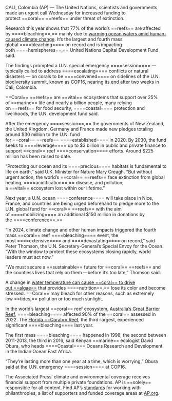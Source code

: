 CALI, Colombia (AP) — The United Nations, scientists and governments made an urgent call Wednesday for increased funding to protect ==coral== ==reefs== under threat of extinction.

Research this year shows that 77% of the world’s ==reefs== are affected by ====bleaching==,== mainly due to [warming ocean waters amid human-caused climate change](https://apnews.com/article/coral-texas-flower-garden-banks-bleaching-climate-change-4f779ea8889becd67e0810b395e02eb4). It’s the largest and fourth mass global ====bleaching==== on record and is impacting both ====hemispheres==,== United Nations Capital Development Fund said.

The findings prompted a U.N. special emergency ====session==== — typically called to address ====escalating==== conflicts or natural disasters — on corals to be ====convened==== on sidelines of the U.N. biodiversity summit, known as COP16, nearing its end after two weeks in Cali, Colombia.

==Coral== ==reefs== are ==vital== ecosystems that support over 25% of ==marine== life and nearly a billion people, many relying on ==reefs== for food security, ====coastal==== protection and livelihoods, the U.N. development fund said.

After the emergency ====session==,== the governments of New Zealand, the United Kingdom, Germany and France made new pledges totaling around $30 million to the U.N. fund for ==coral== ==reefs== ====established==== in 2020. By 2030, the fund seeks to ====leverage==== up to $3 billion in public and private finance to support ==coral== reef ====conservation==== efforts. Around $225 million has been raised to date.

“Protecting our ocean and its ====precious==== habitats is fundamental to life on earth,” said U.K. Minister for Nature Mary Creagh. “But without urgent action, the world’s ==coral== ==reefs== face extinction from global heating, ====acidification==,== disease, and pollution; a ==vital== ecosystem lost within our lifetime.”

Next year, a U.N. ocean ====conference==== will take place in Nice, France, and countries are being urged beforehand to pledge more to the U.N. global fund for ==coral== ==reefs== with the aim of ====mobilizing==== an additional $150 million in donations by the ====conference==.==

“In 2024, climate change and other human impacts triggered the fourth mass ==coral== reef ====bleaching==== event, the most ====extensive==== and ====devastating==== on record,” said Peter Thomson, the U.N. Secretary-General’s Special Envoy for the Ocean. “With the window to protect these ecosystems closing rapidly, world leaders must act now.”

“We must secure a ==sustainable== future for ==coral== ==reefs== and the countless lives that rely on them —before it’s too late,” Thomson said.

A change in [water temperature can cause ==coral== to drive out ==algae==](https://oceanservice.noaa.gov/facts/coral_bleach.html) that provides ====nutrition==,== lose its color and become stressed. ==Coral== may bleach for other reasons, such as extremely low ==tides,== pollution or too much sunlight.

In the world’s largest ==coral== reef ecosystem, [Australia’s Great Barrier Reef](https://apnews.com/article/climate-science-australia-united-nations-corals-0bbcbcf4eaed841a5a72b4d4f3d40587), ====bleaching==== affected 90% of the ==coral== assessed in 2022. The [Florida ==Coral== Reef](https://apnews.com/article/florida-keys-coral-bleaching-caribbean-45e03ca1a6521e46720119b799e96116), the third-largest, experienced significant ====bleaching==== last year.

The first mass ====bleaching==== happened in 1998, the second between 2011-2013, the third in 2016, said Kenyan ==marine== ecologist David Obura, who heads ====Coastal==== Oceans Research and Development in the Indian Ocean East Africa.

“They’re lasting more than one year at a time, which is worrying,” Obura said at the U.N. emergency ====session==== at COP16.


The Associated Press’ climate and environmental coverage receives financial support from multiple private foundations. AP is ==solely== responsible for all content. Find AP’s [standards](https://www.ap.org/about/standards-for-working-with-outside-groups/) for working with philanthropies, a list of supporters and funded coverage areas at [AP.org](https://www.ap.org/discover/Supporting-AP).